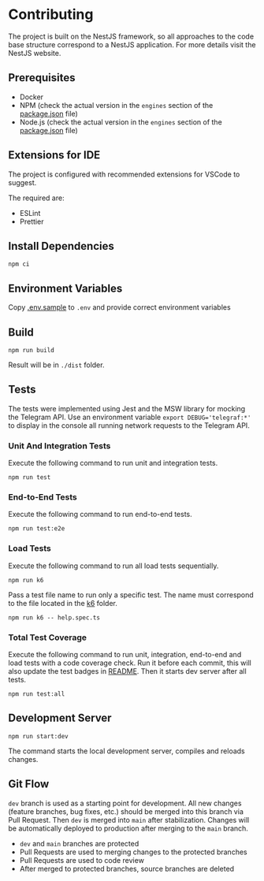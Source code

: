 # Contributing

The project is built on the NestJS framework, so all approaches to the code base structure correspond to a NestJS application. For more details visit the NestJS website.

## Prerequisites

- Docker
- NPM (check the actual version in the `engines` section of the [package.json](./package.json) file)
- Node.js (check the actual version in the `engines` section of the [package.json](./package.json) file)

## Extensions for IDE

The project is configured with recommended extensions for VSCode to suggest.

The required are:

- ESLint
- Prettier

## Install Dependencies

```text
npm ci
```

## Environment Variables

Copy [.env.sample](./.env.sample) to `.env` and provide correct environment variables

## Build

```text
npm run build
```

Result will be in `./dist` folder.

## Tests

The tests were implemented using Jest and the MSW library for mocking the Telegram API. Use an environment variable
`export DEBUG='telegraf:*'` to display in the console all running network requests to the Telegram API.

### Unit And Integration Tests

Execute the following command to run unit and integration tests.

```text
npm run test
```

### End-to-End Tests

Execute the following command to run end-to-end tests.

```text
npm run test:e2e
```

### Load Tests

Execute the following command to run all load tests sequentially.

```text
npm run k6
```

Pass a test file name to run only a specific test. The name must correspond to the file located in the [k6](./k6) folder.

```text
npm run k6 -- help.spec.ts
```

### Total Test Coverage

Execute the following command to run unit, integration, end-to-end and load tests with a code coverage check. Run it before each commit, this will also update the test badges in [README](./README.md#test-coverage). Then it starts dev server after all tests.

```text
npm run test:all
```

## Development Server

```text
npm run start:dev
```

The command starts the local development server, compiles and reloads changes.

## Git Flow

`dev` branch is used as a starting point for development. All new changes (feature branches, bug fixes, etc.) should be merged into this branch via Pull Request. Then `dev` is merged into `main` after stabilization. Changes will be automatically deployed to production after merging to the `main` branch.

- `dev` and `main` branches are protected
- Pull Requests are used to merging changes to the protected branches
- Pull Requests are used to code review
- After merged to protected branches, source branches are deleted
